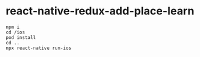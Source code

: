 # react-native-redux-add-place-learn

```
npm i
cd /ios
pod install
cd ..
npx react-native run-ios
```
